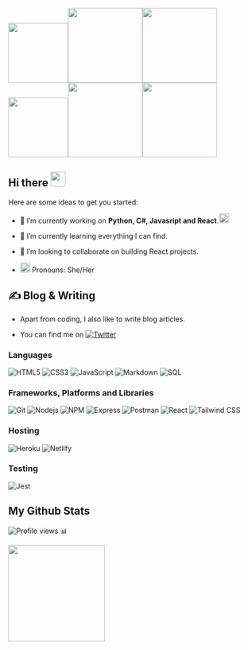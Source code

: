 
<!-- ![logo-3](https://user-images.githubusercontent.com/64293182/168727758-38691b7d-a4cb-48eb-972d-3b2aac5a8e2d.png) -->
<img src="https://user-images.githubusercontent.com/64293182/168727758-38691b7d-a4cb-48eb-972d-3b2aac5a8e2d.png" width="120px"><img src="https://user-images.githubusercontent.com/64293182/168728228-e4b491f3-ca4a-4fc7-ae29-d7e6db1a14c6.png" width="150px"><img src="https://user-images.githubusercontent.com/64293182/168728385-81627654-6df6-46f0-8309-8876ffe561d9.png"  width="150px"><img src="https://user-images.githubusercontent.com/64293182/168727758-38691b7d-a4cb-48eb-972d-3b2aac5a8e2d.png" width="120px"><img src="https://user-images.githubusercontent.com/64293182/168728228-e4b491f3-ca4a-4fc7-ae29-d7e6db1a14c6.png" width="150px"><img src="https://user-images.githubusercontent.com/64293182/168728385-81627654-6df6-46f0-8309-8876ffe561d9.png"  width="150px">




<!-- ![Header](https://encrypted-tbn0.gstatic.com/images?q=tbn:ANd9GcQR32rROtaJRrXuQMtgUD42IyJ9SdZ1C8w3eg&usqp=CAU){ width=50% } -->
<!-- <img src="https://encrypted-tbn0.gstatic.com/images?q=tbn:ANd9GcQR32rROtaJRrXuQMtgUD42IyJ9SdZ1C8w3eg&usqp=CAU" width="850" height="15"> -->

## Hi there <img src="https://media4.giphy.com/media/3nbbQlUpGDdgA/giphy.gif?cid=ecf05e4772swec1049uxgqay1gxou4j3oe8rl0sfz8s8w3jn&rid=giphy.gif&ct=g" width="30px">


Here are some ideas to get you started:

- 🔭 I’m currently working on **Python, C#, Javasript and React**.<img src="https://media1.giphy.com/media/doGFPZKZBRWta/200w.webp?cid=ecf05e47gy3emj38iakav7zrguhfagu7wxlqy897qu2jat5p&rid=200w.webp&ct=g" width="20px">

- 🌱 I’m currently learning everything I can find.
- 👯 I’m looking to collaborate on building React projects.
- <img src="https://media4.giphy.com/media/STlF2GH4HbeZAAXlq5/200w.webp?cid=ecf05e479dl0c8ih2eweb9rr5nabnc0vfauvy9aldl4pvtr8&rid=200w.webp&ct=g" width="20px"> Pronouns: She/Her 


## ✍️ Blog & Writing
- Apart from coding, I also like to write blog articles.
<!-- Actual text -->

- You can find me on [![Twitter][1.2]][1]
<!-- , or on [![LinkedIn][3.2]][3]. -->
<!-- Icons -->
[1.2]: http://i.imgur.com/wWzX9uB.png (twitter icon without padding)

<!-- Links to your social media accounts -->

[1]: https://twitter.com/happySarahss


### Languages
![HTML5](https://img.shields.io/badge/HTML5-E34F26?style=for-the-badge&logo=html5&logoColor=white)
![CSS3](https://img.shields.io/badge/CSS3-1572B6?style=for-the-badge&logo=css3&logoColor=white)
![JavaScript](https://img.shields.io/badge/JavaScript-323330?style=for-the-badge&logo=javascript&logoColor=F7DF1E)
![Markdown](https://img.shields.io/badge/Markdown-000000?style=for-the-badge&logo=markdown&logoColor=white)
![SQL](https://img.shields.io/badge/PostgreSQL-blue?style=for-the-badge&logo=postgresql&logoColor=white)

### Frameworks, Platforms and Libraries
![Git](https://img.shields.io/badge/git-%23F05033.svg?style=for-the-badge&logo=git&logoColor=white)
![Nodejs](https://img.shields.io/badge/Node.js-339933?style=for-the-badge&logo=nodedotjs&logoColor=white)
![NPM](https://img.shields.io/badge/npm-CB3837?style=for-the-badge&logo=npm&logoColor=white)
![Express](https://img.shields.io/badge/Express.js-404D59?style=for-the-badge)
![Postman](https://img.shields.io/badge/Postman-FF6C37?style=for-the-badge&logo=postman&logoColor=white)
![React](https://img.shields.io/badge/React-20232A?style=for-the-badge&logo=react&logoColor=61DAFB)
![Tailwind CSS](https://img.shields.io/badge/Tailwind-blue?style=for-the-badge&logo=tailwindcss&logoColor=white)

### Hosting
![Heroku](https://img.shields.io/badge/heroku-%23430098.svg?style=for-the-badge&logo=heroku&logoColor=white)
![Netlify](https://img.shields.io/badge/netlify-%23000000.svg?style=for-the-badge&logo=netlify&logoColor=#00C7B7)

### Testing
![Jest](https://img.shields.io/badge/-jest-%23C21325?style=for-the-badge&logo=jest&logoColor=white)

## My Github Stats 

![Profile views](https://gpvc.arturio.dev/sarahwangy) 📊


<!--  ![](https://github-readme-stats.vercel.app/api?username=sarahwangy&theme=cobalt&show_icons=true&count_private=true) -->
 <img src="https://github-readme-stats.vercel.app/api/top-langs/?username=sarahwangy&theme=cobalt" height="194px">


<!--  ![Top Langs](https://github-readme-stats.vercel.app/api/top-langs/?username=sarahwangy&theme=cobalt) -->





